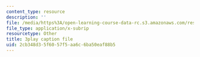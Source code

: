 ```yaml
---
content_type: resource
description: ''
file: /media/https%3A/open-learning-course-data-rc.s3.amazonaws.com/res-6-012-introduction-to-probability-spring-2018/2cb348d35f6057f5aa6c6ba50eaf88b5_wSQaYn2h-e8.vtt
file_type: application/x-subrip
resourcetype: Other
title: 3play caption file
uid: 2cb348d3-5f60-57f5-aa6c-6ba50eaf88b5
---
```

